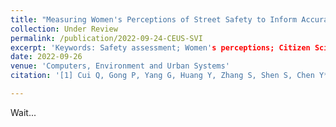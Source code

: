 ```yaml
---
title: "Measuring Women's Perceptions of Street Safety to Inform Accurate Planning Through Street View Images and Mobile Phone Data"
collection: Under Review
permalink: /publication/2022-09-24-CEUS-SVI
excerpt: 'Keywords: Safety assessment; Women's perceptions; Citizen Science; Mobile phone data; Street view; Crowdsourcing Geospatial Data; Urban Science'
date: 2022-09-26
venue: 'Computers, Environment and Urban Systems'
citation: '[1] Cui Q, Gong P, Yang G, Huang Y, Zhang S, Shen S, Chen Y*. Measuring Women’Perceptions of City Street Safety to Inform Better Street Planning Through Street View Images and Mobile Phone Data [J]. Computers, Environment and Urban Systems. （Under review）'

---
```

Wait...
